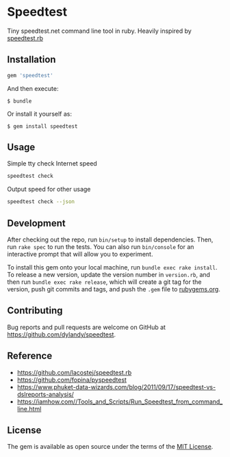 # Speedtest

Tiny speedtest.net command line tool in ruby.
Heavily inspired by [speedtest.rb](https://github.com/lacostej/speedtest.rb)

## Installation


```ruby
gem 'speedtest'
```

And then execute:

    $ bundle

Or install it yourself as:

    $ gem install speedtest

## Usage

Simple tty check Internet speed

```sh
speedtest check
```
Output speed for other usage

```sh
speedtest check --json
```

## Development

After checking out the repo, run `bin/setup` to install dependencies. Then, run `rake spec` to run the tests. You can also run `bin/console` for an interactive prompt that will allow you to experiment.

To install this gem onto your local machine, run `bundle exec rake install`. To release a new version, update the version number in `version.rb`, and then run `bundle exec rake release`, which will create a git tag for the version, push git commits and tags, and push the `.gem` file to [rubygems.org](https://rubygems.org).

## Contributing

Bug reports and pull requests are welcome on GitHub at https://github.com/dylandy/speedtest.

## Reference

- https://github.com/lacostej/speedtest.rb
- https://github.com/fopina/pyspeedtest
- https://www.phuket-data-wizards.com/blog/2011/09/17/speedtest-vs-dslreports-analysis/
- https://iamhow.com//Tools_and_Scripts/Run_Speedtest_from_command_line.html

## License

The gem is available as open source under the terms of the [MIT License](https://opensource.org/licenses/MIT).
